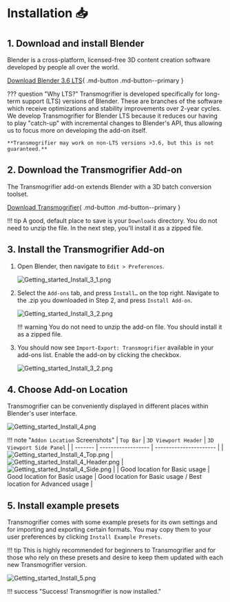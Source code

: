 # Installation 📥

## 1. Download and install Blender
Blender is a cross-platform, licensed-free 3D content creation software developed by people all over the world.  

[Download Blender 3.6 LTS](https://www.blender.org/download/lts/3-6/){ .md-button .md-button--primary }

??? question "Why LTS?"
    Transmogrifier is developed specifically for long-term support (LTS) versions of Blender.  These are branches of the software which receive optimizations and stability improvements over 2-year cycles.  We develop Transmogrifier for Blender LTS because it reduces our having to play "catch-up" with incremental changes to Blender's API, thus allowing us to focus more on developing the add-on itself.  
    
    **Transmogrifier may work on non-LTS versions >3.6, but this is not guaranteed.**

<!-- 
!!! example "Operating Systems"
    Transmogrifier is developed on Windows & Ubuntu.  It ought to work just fine on MacOS, but this has not been tested. -->


## 2. Download the Transmogrifier Add-on 
The Transmogrifier add-on extends Blender with a 3D batch conversion toolset.

[Download Transmogrifier](https://github.com/SapwoodStudio/Transmogrifier/releases/latest/download/Transmogrifier.zip){ .md-button .md-button--primary }

!!! tip
    A good, default place to save is your `Downloads` directory.  You do not need to unzip the file.  In the next step, you'll install it as a zipped file.

## 3. Install the Transmogrifier Add-on

1. Open Blender, then navigate to `Edit > Preferences`.

    ![Getting_started_Install_3_1.png](assets/images/Getting_started_Install_3_1.png)

2. Select the `Add-ons` tab, and press `Install…` on the top right. Navigate to the .zip you downloaded in Step 2, and press `Install Add-on`.

    ![Getting_started_Install_3_2.png](assets/images/Getting_started_Install_3_2.png)

    !!! warning
        You do not need to unzip the add-on file. You should install it as a zipped file.

3. You should now see `Import-Export: Transmogrifier` available in your add-ons list. Enable the add-on by clicking the checkbox.

    ![Getting_started_Install_3_2.png](assets/images/Getting_started_Install_3_3.png)

## 4. Choose Add-on Location

Transmogrifier can be conveniently displayed in different places within Blender's user interface.

![Getting_started_Install_4.png](assets/images/Getting_started_Install_4.png)

!!! note "`Addon Location` Screenshots"
    | `Top Bar` | `3D Viewport Header` | `3D Viewport Side Panel` |
    | ------- | ------------------ | ---------------------- |
    | ![Getting_started_Install_4_Top.png](assets/images/Getting_started_Install_4_Top.png) | ![Getting_started_Install_4_Header.png](assets/images/Getting_started_Install_4_Header.png) | ![Getting_started_Install_4_Side.png](assets/images/Getting_started_Install_4_Side.png) |
    | Good location for Basic usage | Good location for Basic usage | Good location for Basic usage / Best location for Advanced usage |


## 5. Install example presets

Transmogrifier comes with some example presets for its own settings and for importing and exporting certain formats.  You may copy them to your user preferences by clicking `Install Example Presets`.

!!! tip
    This is highly recommended for beginners to Transmogrifier and for those who rely on these presets and desire to keep them updated with each new Transmogrifier version.

![Getting_started_Install_5.png](assets/images/Getting_started_Install_5.png)


!!! success "Success!  Transmogrifier is now installed."